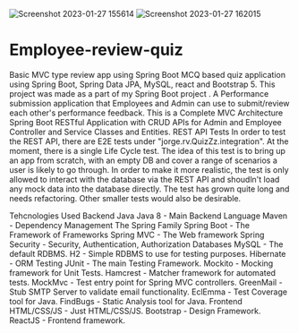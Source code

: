 ![Screenshot 2023-01-27 155614](https://user-images.githubusercontent.com/95207023/215069095-d7be359e-a59b-4a12-bcd7-d44361a0bfe9.png)
![Screenshot 2023-01-27 162015](https://user-images.githubusercontent.com/95207023/215069136-64b94065-e830-4800-8d9b-010619844841.png)
# Employee-review-quiz
Basic MVC type review app using Spring Boot
MCQ based quiz application using Spring Boot, Spring Data JPA, MySQL, react and Bootstrap 5. This project was made as a part of my Spring Boot project .
A Performance submission application that Employees and Admin can use to submit/review each other's performance feedback.
This is a Complete MVC Architecture Spring Boot RESTful Application with CRUD APIs for Admin and Employee Controller and Service Classes and Entities.
REST API Tests
In order to test the REST API, there are E2E tests under "jorge.rv.QuizZz.integration". At the moment, there is a single Life Cycle test. The idea of this test is to bring up an app from scratch, with an empty DB and cover a range of scenarios a user is likely to go through. In order to make it more realistic, the test is only allowed to interact with the database via the REST API and shoudln't load any mock data into the database directly. The test has grown quite long and needs refactoring. Other smaller tests would also be desirable.

Tehcnologies Used
Backend
Java
Java 8 - Main Backend Language
Maven - Dependency Management
The Spring Family
Spring Boot - The Framework of Frameworks
Spring MVC - The Web framework
Spring Security - Security, Authentication, Authorization
Databases
MySQL - The default RDBMS.
H2 - Simple RDBMS to use for testing purposes.
Hibernate - ORM
Testing
JUnit - The main Testing Framework.
Mockito - Mocking framework for Unit Tests.
Hamcrest - Matcher framework for automated tests.
MockMvc - Test entry point for Spring MVC controllers.
GreenMail - Stub SMTP Server to validate email functionality.
EclEmma - Test Coverage tool for Java.
FindBugs - Static Analysis tool for Java.
Frontend
HTML/CSS/JS - Just HTML/CSS/JS.
Bootstrap - Design Framework.
ReactJS - Frontend framework.
